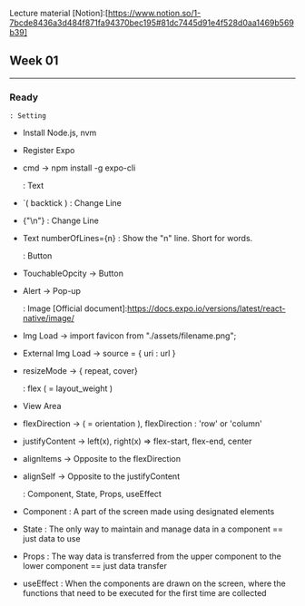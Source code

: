 Lecture material [Notion]:[https://www.notion.so/1-7bcde8436a3d484f871fa94370bec195#81dc7445d91e4f528d0aa1469b569b39]

## Week 01

---

### Ready

    : Setting

- Install Node.js, nvm

- Register Expo

- cmd -> npm install -g expo-cli

  : Text

- `( backtick ) : Change Line

- {"\n"} : Change Line

- Text numberOfLines={n} : Show the "n" line. Short for words.

  : Button

- TouchableOpcity -> Button

- Alert -> Pop-up

  : Image [Official document]:https://docs.expo.io/versions/latest/react-native/image/

- Img Load -> import favicon from "./assets/filename.png";

- External Img Load -> source = { uri : url }

- resizeMode -> { repeat, cover}

  : flex ( = layout_weight )

- View Area

- flexDirection -> ( = orientation ), flexDirection : 'row' or 'column'

- justifyContent -> left(x), right(x) => flex-start, flex-end, center

- alignItems -> Opposite to the flexDirection

- alignSelf -> Opposite to the justifyContent

  : Component, State, Props, useEffect

- Component : A part of the screen made using designated elements

- State : The only way to maintain and manage data in a component == just data to use

- Props : The way data is transferred from the upper component to the lower component == just data transfer

- useEffect : When the components are drawn on the screen, where the functions that need to be executed for the first time are collected

